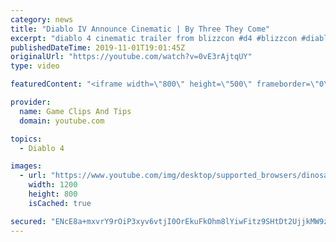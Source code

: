 ```yaml
---
category: news
title: "Diablo IV Announce Cinematic | By Three They Come"
excerpt: "diablo 4 cinematic trailer from blizzcon #d4 #blizzcon #diablo."
publishedDateTime: 2019-11-01T19:01:45Z
originalUrl: "https://youtube.com/watch?v=0vE3rAjtqUY"
type: video

featuredContent: "<iframe width=\"800\" height=\"500\" frameborder=\"0\" src=\"https://www.youtube.com/embed/0vE3rAjtqUY\" allow=\"accelerometer; autoplay; encrypted-media; gyroscope; picture-in-picture\" allowfullscreen></iframe>"

provider:
  name: Game Clips And Tips
  domain: youtube.com

topics:
  - Diablo 4

images:
  - url: "https://www.youtube.com/img/desktop/supported_browsers/dinosaur.png"
    width: 1200
    height: 800
    isCached: true

secured: "ENcE8a+mxvrY9rOiP3xyv6vtjI0OrEkuFkOhm8lYiwFitz9SHtDt2UjjkMW9zWGg3q/xv1Ua5NhbHEVBuyqi91BWA58tp+jcTaLXGgwJReJzaa2Gf1SZdylsmRjnGaARb8yiNs6ZRlRmW9hcbO1Ee/erkNQLGbJhmP4RjLG89KXEqyyKC9tHgLfnsFGJhAR9UzB3yQLW+GgchQcJHPkPdXZHVplEwJy99VPX8IrgJe9Z01J7/1UA0GwjNAtfKxxs+l3+LLmqrpGto3jCDw5oaJP5SVbnyEbPm+2YXJSuGItYnvSQnjCAlRH/TGVfhP28xOCEbXmnaCTe0poT+5tZdlN+jTjsZwICyx+EBI8CbEK9C5X1YKML/kqH1Xvx4OEex/e/VAYMq1mCAAxCxlNEHA==;VqoVe4ETsvOqw9lHuSVQmg=="
---
```


